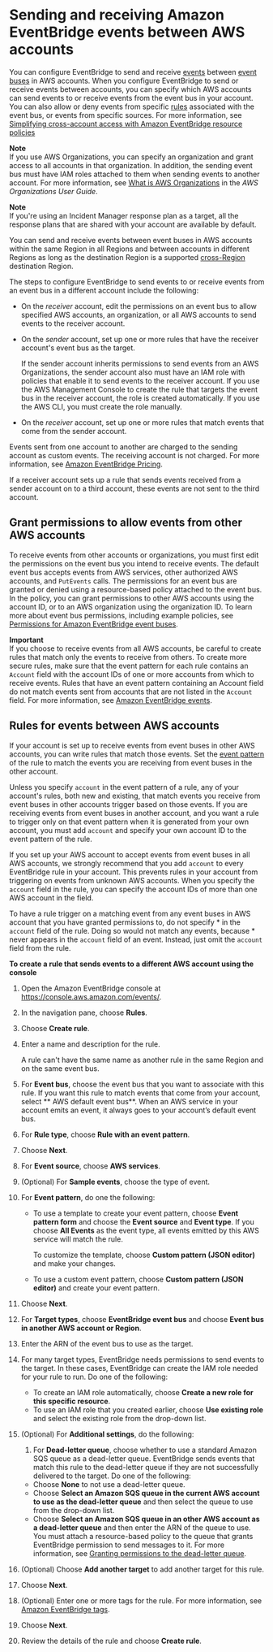 # Sending and receiving Amazon EventBridge events between AWS accounts<a name="eb-cross-account"></a>

You can configure EventBridge to send and receive [events](eb-events.md) between [event buses](eb-event-bus.md) in AWS accounts\. When you configure EventBridge to send or receive events between accounts, you can specify which AWS accounts can send events to or receive events from the event bus in your account\. You can also allow or deny events from specific [rules](eb-rules.md) associated with the event bus, or events from specific sources\. For more information, see [Simplifying cross\-account access with Amazon EventBridge resource policies](http://aws.amazon.com/blogs/compute/simplifying-cross-account-access-with-amazon-eventbridge-resource-policies/)

**Note**  
If you use AWS Organizations, you can specify an organization and grant access to all accounts in that organization\. In addition, the sending event bus must have IAM roles attached to them when sending events to another account\. For more information, see [What is AWS Organizations](https://docs.aws.amazon.com/organizations/latest/userguide/orgs_introduction.html) in the *AWS Organizations User Guide*\.

**Note**  
If you're using an Incident Manager response plan as a target, all the response plans that are shared with your account are available by default\.

You can send and receive events between event buses in AWS accounts within the same Region in all Regions and between accounts in different Regions as long as the destination Region is a supported [cross\-Region](eb-cross-region.md) destination Region\.

The steps to configure EventBridge to send events to or receive events from an event bus in a different account include the following:
+ On the *receiver* account, edit the permissions on an event bus to allow specified AWS accounts, an organization, or all AWS accounts to send events to the receiver account\.
+ On the *sender* account, set up one or more rules that have the receiver account's event bus as the target\.

  If the sender account inherits permissions to send events from an AWS Organizations, the sender account also must have an IAM role with policies that enable it to send events to the receiver account\. If you use the AWS Management Console to create the rule that targets the event bus in the receiver account, the role is created automatically\. If you use the AWS CLI, you must create the role manually\.
+ On the *receiver* account, set up one or more rules that match events that come from the sender account\.

Events sent from one account to another are charged to the sending account as custom events\. The receiving account is not charged\. For more information, see [Amazon EventBridge Pricing](https://aws.amazon.com/eventbridge/pricing/)\.

If a receiver account sets up a rule that sends events received from a sender account on to a third account, these events are not sent to the third account\.



## Grant permissions to allow events from other AWS accounts<a name="eb-receiving-events-from-another-account"></a>

To receive events from other accounts or organizations, you must first edit the permissions on the event bus you intend to receive events\. The default event bus accepts events from AWS services, other authorized AWS accounts, and `PutEvents` calls\. The permissions for an event bus are granted or denied using a resource\-based policy attached to the event bus\. In the policy, you can grant permissions to other AWS accounts using the account ID, or to an AWS organization using the organization ID\. To learn more about event bus permissions, including example policies, see [Permissions for Amazon EventBridge event buses](eb-event-bus-perms.md)\.

**Important**  
If you choose to receive events from all AWS accounts, be careful to create rules that match only the events to receive from others\. To create more secure rules, make sure that the event pattern for each rule contains an `Account` field with the account IDs of one or more accounts from which to receive events\. Rules that have an event pattern containing an Account field do not match events sent from accounts that are not listed in the `Account` field\. For more information, see [Amazon EventBridge events](eb-events.md)\.

## Rules for events between AWS accounts<a name="eb-writing-rules-that-match-events-from-another-account"></a>

If your account is set up to receive events from event buses in other AWS accounts, you can write rules that match those events\. Set the [event pattern](eb-event-patterns.md) of the rule to match the events you are receiving from event buses in the other account\.

Unless you specify `account` in the event pattern of a rule, any of your account's rules, both new and existing, that match events you receive from event buses in other accounts trigger based on those events\. If you are receiving events from event buses in another account, and you want a rule to trigger only on that event pattern when it is generated from your own account, you must add `account` and specify your own account ID to the event pattern of the rule\.

If you set up your AWS account to accept events from event buses in all AWS accounts, we strongly recommend that you add `account` to every EventBridge rule in your account\. This prevents rules in your account from triggering on events from unknown AWS accounts\. When you specify the `account` field in the rule, you can specify the account IDs of more than one AWS account in the field\.

To have a rule trigger on a matching event from any event buses in AWS account that you have granted permissions to, do not specify \* in the `account` field of the rule\. Doing so would not match any events, because \* never appears in the `account` field of an event\. Instead, just omit the `account` field from the rule\.

**To create a rule that sends events to a different AWS account using the console**

1. Open the Amazon EventBridge console at [https://console\.aws\.amazon\.com/events/](https://console.aws.amazon.com/events/)\.

1. In the navigation pane, choose **Rules**\.

1. Choose **Create rule**\.

1. Enter a name and description for the rule\.

   A rule can't have the same name as another rule in the same Region and on the same event bus\.

1. For **Event bus**, choose the event bus that you want to associate with this rule\. If you want this rule to match events that come from your account, select ** AWS default event bus**\. When an AWS service in your account emits an event, it always goes to your account’s default event bus\.

1. For **Rule type**, choose **Rule with an event pattern**\.

1. Choose **Next**\.

1. For **Event source**, choose **AWS services**\.

1. \(Optional\) For **Sample events**, choose the type of event\.

1. For **Event pattern**, do one the following:
   + To use a template to create your event pattern, choose **Event pattern form** and choose the **Event source** and **Event type**\. If you choose **All Events** as the event type, all events emitted by this AWS service will match the rule\.

     To customize the template, choose **Custom pattern \(JSON editor\)** and make your changes\.
   + To use a custom event pattern, choose **Custom pattern \(JSON editor\)** and create your event pattern\.

1. Choose **Next**\.

1. For **Target types**, choose **EventBridge event bus** and choose **Event bus in another AWS account or Region**\.

1. Enter the ARN of the event bus to use as the target\.

1. For many target types, EventBridge needs permissions to send events to the target\. In these cases, EventBridge can create the IAM role needed for your rule to run\. Do one of the following:
   + To create an IAM role automatically, choose **Create a new role for this specific resource**\.
   + To use an IAM role that you created earlier, choose **Use existing role** and select the existing role from the drop\-down list\.

1. \(Optional\) For **Additional settings**, do the following:

   1. For **Dead\-letter queue**, choose whether to use a standard Amazon SQS queue as a dead\-letter queue\. EventBridge sends events that match this rule to the dead\-letter queue if they are not successfully delivered to the target\. Do one of the following:
     + Choose **None** to not use a dead\-letter queue\.
     + Choose **Select an Amazon SQS queue in the current AWS account to use as the dead\-letter queue** and then select the queue to use from the drop\-down list\.
     + Choose **Select an Amazon SQS queue in an other AWS account as a dead\-letter queue** and then enter the ARN of the queue to use\. You must attach a resource\-based policy to the queue that grants EventBridge permission to send messages to it\. For more information, see [Granting permissions to the dead\-letter queue](eb-rule-dlq.md#eb-dlq-perms)\.

1. \(Optional\) Choose **Add another target** to add another target for this rule\.

1. Choose **Next**\.

1. \(Optional\) Enter one or more tags for the rule\. For more information, see [Amazon EventBridge tags](eb-tagging.md)\.

1. Choose **Next**\.

1. Review the details of the rule and choose **Create rule**\.